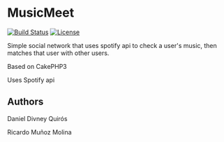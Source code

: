 # MusicMeet

[![Build Status](https://img.shields.io/travis/cakephp/app/master.svg?style=flat-square)](https://travis-ci.org/cakephp/app)
[![License](https://img.shields.io/packagist/l/cakephp/app.svg?style=flat-square)](https://packagist.org/packages/cakephp/app)

Simple social network that uses spotify api to check a user's music, then matches that user with other users.

Based on CakePHP3

Uses Spotify api

## Authors


Daniel Divney Quirós


Ricardo Muñoz Molina


